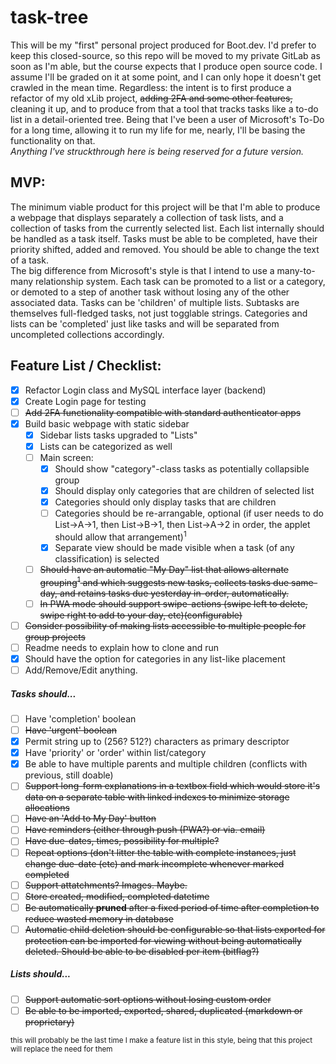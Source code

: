 # task-tree
This will be my "first" personal project produced for Boot.dev. I'd prefer to keep this closed-source, so this repo will be moved to my private GitLab as soon as I'm able, but the course expects that I produce open source code. I assume I'll be graded on it at some point, and I can only hope it doesn't get crawled in the mean time. Regardless: the intent is to first produce a refactor of my old xLib project, ~~adding 2FA and some other features,~~ cleaning it up, and to produce from that a tool that tracks tasks like a to-do list in a detail-oriented tree. Being that I've been a user of Microsoft's To-Do for a long time, allowing it to run my life for me, nearly, I'll be basing the functionality on that.  
*Anything I've struckthrough here is being reserved for a future version.*

## MVP:
The minimum viable product for this project will be that I'm able to produce a webpage that displays separately a collection of task lists, and a collection of tasks from the currently selected list. Each list internally should be handled as a task itself. Tasks must be able to be completed, have their priority shifted, added and removed. You should be able to change the text of a task.  
The big difference from Microsoft's style is that I intend to use a many-to-many relationship system. Each task can be promoted to a list or a category, or demoted to a step of another task without losing any of the other associated data. Tasks can be 'children' of multiple lists. Subtasks are themselves full-fledged tasks, not just togglable strings. Categories and lists can be 'completed' just like tasks and will be separated from uncompleted collections accordingly.

## Feature List / Checklist:
- [x] Refactor Login class and MySQL interface layer (backend)
- [x] Create Login page for testing
- [ ] ~~Add 2FA functionality compatible with standard authenticator apps~~
- [x] Build basic webpage with static sidebar
  - [x] Sidebar lists tasks upgraded to "Lists"
  - [x] Lists can be categorized as well
  - [ ] Main screen:
    - [x] Should show "category"-class tasks as potentially collapsible group
    - [x] Should display only categories that are children of selected list
    - [x] Categories should only display tasks that are children
    - [ ] Categories should be re-arrangable, optional (if user needs to do List->A->1, then List->B->1, then List->A->2 in order, the applet should allow that arrangement)<sup>1</sup>
    - [x] Separate view should be made visible when a task (of any classification) is selected
  - [ ] ~~Should have an automatic "My Day" list that allows alternate grouping<sup>1</sup> and which suggests new tasks, collects tasks due same-day, and retains tasks due yesterday in-order, automatically.~~
  - [ ] ~~In PWA mode should support swipe-actions (swipe left to delete, swipe right to add to your day, etc)(configurable)~~
- [ ] ~~Consider possibility of making lists accessible to multiple people for group projects~~
- [ ] Readme needs to explain how to clone and run
- [x] Should have the option for categories in any list-like placement
- [ ] Add/Remove/Edit anything.

##### Tasks should...
- [ ] Have 'completion' boolean
- [ ] ~~Have 'urgent' boolean~~
- [x] Permit string up to (256? 512?) characters as primary descriptor
- [x] Have 'priority' or 'order' within list/category
- [x] Be able to have multiple parents and multiple children (conflicts with previous, still doable)
- [ ] ~~Support long-form explanations in a textbox field which would store it's data on a separate table with linked indexes to minimize storage allocations~~
- [ ] ~~Have an 'Add to My Day' button~~
- [ ] ~~Have reminders (either through push (PWA?) or via. email)~~
- [ ] ~~Have due-dates, times, possibility for multiple?~~
- [ ] ~~Repeat options (don't litter the table with complete instances, just change due-date (etc) and mark incomplete whenever marked completed~~
- [ ] ~~Support attatchments? Images. Maybe.~~
- [ ] ~~Store created, modified, completed datetime~~
- [ ] ~~Be automatically **pruned** after a fixed period of time after completion to reduce wasted memory in database~~
- [ ] ~~Automatic child deletion should be configurable so that lists exported for protection can be imported for viewing without being automatically deleted. Should be able to be disabled per item (bitflag?)~~

##### Lists should...
- [ ] ~~Support automatic sort options without losing custom order~~
- [ ] ~~Be able to be imported, exported, shared, duplicated (markdown or proprietary)~~

<sub>this will probably be the last time I make a feature list in this style, being that this project will replace the need for them</sub>